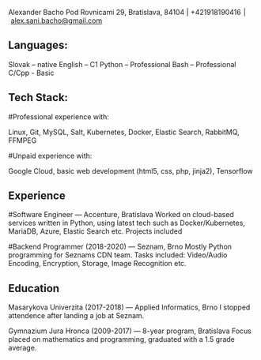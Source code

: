 Alexander Bacho
Pod Rovnicami 29, Bratislava, 84104 | +421918190416  |  alex.sani.bacho@gmail.com

## Languages:

Slovak – native
English – C1
Python – Professional
Bash – Professional
C/Cpp - Basic

## Tech Stack:

#Professional experience with:

Linux, Git, MySQL, Salt, Kubernetes, Docker, Elastic Search, RabbitMQ, FFMPEG

#Unpaid experience with:

Google Cloud, basic web development (html5, css, php, jinja2), Tensorflow

## Experience

#Software Engineer — Accenture, Bratislava
Worked on cloud-based services written in Python, using latest tech such as Docker/Kubernetes, MariaDB, Azure, Elastic Search etc. Projects included

#Backend Programmer (2018-2020) — Seznam, Brno
Mostly Python programming for Seznams CDN team. Tasks included: Video/Audio Encoding, Encryption, Storage, Image Recognition etc.

## Education

Masarykova Univerzita (2017-2018) — Applied Informatics, Brno
I stopped attendence after landing a job at Seznam.

Gymnazium Jura Hronca (2009-2017) — 8-year program, Bratislava
Focus placed on mathematics and programming, graduated with a 1.5 grade average.
